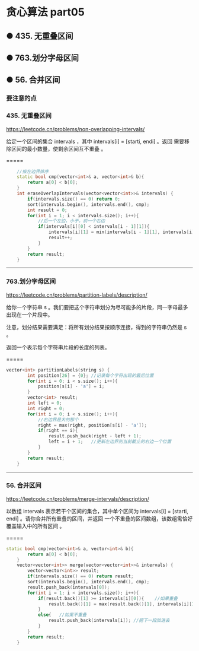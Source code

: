 # 贪心算法 part05
## ● 435. 无重叠区间
## ● 763.划分字母区间
## ● 56. 合并区间




### 要注意的点


### 435. 无重叠区间
https://leetcode.cn/problems/non-overlapping-intervals/

给定一个区间的集合 intervals ，其中 intervals[i] = [starti, endi] 。返回 需要移除区间的最小数量，使剩余区间互不重叠 。

=====
```c++
    //按左边界排序
    static bool cmp(vector<int>& a, vector<int>& b){
        return a[0] < b[0];
    }
    int eraseOverlapIntervals(vector<vector<int>>& intervals) {
        if(intervals.size() == 0) return 0;
        sort(intervals.begin(), intervals.end(), cmp);
        int result = 0;
        for(int i = 1; i < intervals.size(); i++){
            //后一个左边，小于，前一个右边
            if(intervals[i][0] < intervals[i - 1][1]){
                intervals[i][1] = min(intervals[i - 1][1], intervals[i][1]);    //右边界更新为小的那个
                result++;
            }
        }
        return result;
    }
```



----
### 763.划分字母区间
https://leetcode.cn/problems/partition-labels/description/

给你一个字符串 s 。我们要把这个字符串划分为尽可能多的片段，同一字母最多出现在一个片段中。

注意，划分结果需要满足：将所有划分结果按顺序连接，得到的字符串仍然是 s 。

返回一个表示每个字符串片段的长度的列表。

=====
````c++
vector<int> partitionLabels(string s) {
        int position[26] = {0}; //记录每个字符出现的最后位置
        for(int i = 0; i < s.size(); i++){
            position[s[i] - 'a'] = i;
        }
        vector<int> result;
        int left = 0;
        int right = 0;
        for(int i = 0; i < s.size(); i++){
            //右边界是大的那个
            right = max(right, position[s[i] - 'a']);
            if(right == i){
                result.push_back(right - left + 1);
                left = i + 1;   //更新左边界到当前截止的右边一个位置
            }
        }
        return result;
    }
````

-----
### 56. 合并区间
https://leetcode.cn/problems/merge-intervals/description/

以数组 intervals 表示若干个区间的集合，其中单个区间为 intervals[i] = [starti, endi] 。请你合并所有重叠的区间，并返回 一个不重叠的区间数组，该数组需恰好覆盖输入中的所有区间 。

=====
```c++
static bool cmp(vector<int>& a, vector<int>& b){
        return a[0] < b[0];
    }
    vector<vector<int>> merge(vector<vector<int>>& intervals) {
        vector<vector<int>> result;
        if(intervals.size() == 0) return result;
        sort(intervals.begin(), intervals.end(), cmp);
        result.push_back(intervals[0]);
        for(int i = 1; i < intervals.size(); i++){
            if(result.back()[1] >= intervals[i][0]){    //如果重叠  
                result.back()[1] = max(result.back()[1], intervals[i][1]);  //改变区间右端长度
            }
            else{   //如果不重叠
                result.push_back(intervals[i]); //把下一段加进去
            }
        }
        return result;
    }
```
